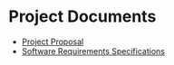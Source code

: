 
# Project Documents
* [Project Proposal](https://github.com/NWEenglish/GVSU-CIS641-Sea-Pound/blob/master/docs/proposal-template.md)
* [Software Requirements Specifications](https://github.com/NWEenglish/GVSU-CIS641-Sea-Pound/blob/master/docs/software_requirements_specification.md)
